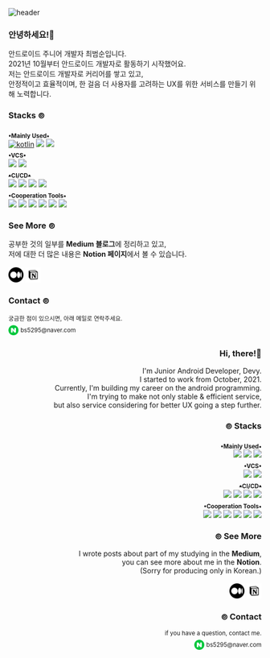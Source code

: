 <!-- 목표 : 나에 대해서 한 눈에 알아볼 수 있게 -->

![header](https://capsule-render.vercel.app/api?color=gradient&height=150&type=waving&text=dEpayse&fontAlignY=40&desc=about+me&descAlignY=70&fontSize=40&customColorList=30)

<!-- 뱃지 넣기 : shields.io -->
<!-- logo 쿼리 값 찾기 : https://simpleicons.org/ -->
<!-- 뱃지 모양 쿼리 값 : plastic, flat, flat-square, for-the-badge, social -->
<div id="main_outer" align="left">
  <div id="introduce_my_self">
    <h3>안녕하세요!👋</h3>
    안드로이드 주니어 개발자 최범순입니다.<br>
    2021년 10월부터 안드로이드 개발자로 활동하기 시작했어요.<br>
    저는 안드로이드 개발자로 커리어를 쌓고 있고,<br>
    안정적이고 효율적이며, 한 걸음 더 사용자를 고려하는 UX를 위한 서비스를 만들기 위해 노력합니다.<br>
  </div>
  <h3>Stacks ⊚</h3>
  <div id="mainly_used_stacks">
    <sub><b>•Mainly Used•</b></sub><br>
    <a href="https://depayse.notion.site/Kotlin-9f80a026a16f4373a32b7eb57f01f23a"><img alt="kotlin" src="https://img.shields.io/badge/Kotlin-rgba(0,0,0,0)?style=pastic&logo=Kotlin"/></a> 
    <a href="#mainly_used_stacks"><img src="https://img.shields.io/badge/Android-rgba(0,0,0,0)?style=pastic&logo=Android&logoColor=3DDC84"/></a> 
    <a href="https://depayse.notion.site/Java-be17ae6c80184ff3894e9757f873e8f0"><img src="https://img.shields.io/badge/Java-rgba(0,0,0,0)?style=pastic&logo=oracle&logoColor=F80000"/></a>
  </div>

  <div id="vcs_stacks">
    <sub><b>•VCS•</b></sub><br>
    <a href="https://depayse.notion.site/Git-3fcaae264bdf49379ab94282e7c24c7f"><img src="https://img.shields.io/badge/Git-rgba(0,0,0,0)?style=pastic&logo=Git&logoColor=F05032"/></a> 
    <a href="https://depayse.notion.site/Github-312e5715e82b48359d383cc5fd665df7"><img src="https://img.shields.io/badge/GitHub-rgba(0,0,0,0)?style=pastic&logo=GitHub&logoColor=181717"/></pictrue>
  </div>

  <div id="ci_cd_stacks">
    <sub><b>•CI/CD•</b></sub><br>
    <a href="https://depayse.notion.site/Jenkins-9b85ad19189946ccae28fa3272a07148"><img src="https://img.shields.io/badge/Jenkins-rgba(0,0,0,0)?style=pastic&logo=Jenkins&logoColor=D24939"/></a> 
    <a href="https://depayse.notion.site/Fastlane-1bf2ecefeb734f17aa541c07b1cd33ac"><img src="https://img.shields.io/badge/Fastlane-rgba(0,0,0,0)?style=pastic&logo=Fastlane&logoColor=00F200"/></a> 
    <a href="https://depayse.notion.site/Slack-Api-d421f6a6162547f7a906da8da7ea46d0"><img src="https://img.shields.io/badge/Slack-rgba(0,0,0,0)?style=pastic&logo=Slack&logoColor=4A154B"/></a>
    <a href="https://depayse.notion.site/Firebase-App-Distribution-076842abe7904e4bab8bfec5a23f6347"><img src="https://img.shields.io/badge/Firebase App Distribution-rgba(0,0,0,0)?style=pastic&logo=Firebase&logoColor=FFCA28"/></a> 
  </div>

  <div id="cooperation_tools_stacks">
    <sub><b>•Cooperation Tools•</b></sub><br>
    <a href="https://depayse.notion.site/Notion-19c5bb8e4ba7410b9d5526ddd7b471c9"><img src="https://img.shields.io/badge/Notion-rgba(0,0,0,0)?style=pastic&logo=Notion&logoColor=000000"/></a> 
    <a href="https://depayse.notion.site/Slack-c0331654263548a0ad428cf5675a6c20"><img src="https://img.shields.io/badge/Slack-rgba(0,0,0,0)?style=pastic&logo=Slack&logoColor=4A154B"/></a> 
    <a href="https://depayse.notion.site/Figma-ffcccd4f8af149e082e56c939b8d19d1"><img src="https://img.shields.io/badge/Figma-rgba(0,0,0,0)?style=pastic&logo=Figma&logoColor=F24E1E"/></a> 
    <a href="https://depayse.notion.site/Jira-17960f1acc264072b341b5f7f5b6b802"><img src="https://img.shields.io/badge/Jira-rgba(0,0,0,0)?style=pastic&logo=Jira&logoColor=0052CC"/></a> 
    <a href="#cooperation_tools_stacks"><img src="https://img.shields.io/badge/Trello-rgba(0,0,0,0)?style=pastic&logo=Trello&logoColor=0052CC"/></a> 
    <a href="https://depayse.notion.site/Firebase-0e9e59aee44f43e48255b02a9fb51a21"><img src="https://img.shields.io/badge/Google Analytics-rgba(0,0,0,0)?style=pastic&logo=Google Analytics&logoColor=E37400"/></a>
  </div>

<!--   <div align = "center">
    <sub><b>•Experienced•</b></sub><br>
  <img src="https://img.shields.io/badge/HTML5-rgba(0,0,0,0)?style=pastic&logo=HTML5&logoColor=E34F26"/> <img src="https://img.shields.io/badge/JavaScript-rgba(0,0,0,0)?style=pastic&logo=JavaScript&logoColor=F7DF1E"/> <img src="https://img.shields.io/badge/C++-rgba(0,0,0,0)?style=pastic&logo=C%2B%2B&logoColor=00599C"/>
  </div> -->
  
  <div id="see_more">
    <h3>See More ⊚</h3>
    공부한 것의 일부를 <b>Medium 블로그</b>에 정리하고 있고,<br>
    저에 대한 더 많은 내용은 <b>Notion 페이지</b>에서 볼 수 있습니다.<br><br>
    <a href="https://medium.com/depayse"><img width="30" src="https://raw.githubusercontent.com/dEpayse/dEpayse/main/images/medium.png"/></a> 
    <a href="https://depayse.notion.site/About-Me-dbc20d54e3ae4ab5a1868ad6f0909c7e"> <img width="30" src="https://raw.githubusercontent.com/dEpayse/dEpayse/main/images/notion1.png"/> </a>
  </div>
  
  <div id="contact">
    <h3> Contact ⊚</h3>
    <div>
      <sup>궁금한 점이 있으시면, 아래 메일로 연락주세요.</sup><br>
      <a href="#contact"><img width="20" src="https://raw.githubusercontent.com/dEpayse/dEpayse/main/images/naver.png"/></a>
      <sup>bs5295@naver.com</sup>
    </div>
  </div>
</div>

<div id="main_outer_en" align="right">
  <div id="introduce_my_self_en" align="right">
    <h3>Hi, there!👋</h3>
  I'm Junior Android Developer, Devy.<br>
  I started to work from October, 2021.<br>
  Currently, I'm building my career on the android programming.<br>
  I'm trying to make not only stable & efficient service,<br>but also service considering for better UX going a step further. 
  </div>
  
 <h3>⊚ Stacks</h3>
  <div id="mainly_used_stacks_en">
    <sub><b>•Mainly Used•</b></sub><br>
    <a href="#mainly_used_stacks_en"><img src="https://img.shields.io/badge/Kotlin-rgba(0,0,0,0)?style=pastic&logo=Kotlin"/></a> 
    <a href="#mainly_used_stacks_en"><img src="https://img.shields.io/badge/Android-rgba(0,0,0,0)?style=pastic&logo=Android&logoColor=3DDC84"/></a> 
    <a href="#mainly_used_stacks_en"><img src="https://img.shields.io/badge/Java-rgba(0,0,0,0)?style=pastic&logo=oracle&logoColor=F80000"/></a>
  </div>

  <div id="vcs_stacks_en">
    <sub><b>•VCS•</b></sub><br>
    <a href="#vcs_stacks_en"><img src="https://img.shields.io/badge/Git-rgba(0,0,0,0)?style=pastic&logo=Git&logoColor=F05032"/></a> 
    <a href="#vcs_stacks_en"><img src="https://img.shields.io/badge/GitHub-rgba(0,0,0,0)?style=pastic&logo=GitHub&logoColor=181717"/></pictrue>
  </div>

  <div id="ci_cd_stacks_en">
    <sub><b>•CI/CD•</b></sub><br>
    <a href="#ci_cd_stacks_en"><img src="https://img.shields.io/badge/Jenkins-rgba(0,0,0,0)?style=pastic&logo=Jenkins&logoColor=D24939"/></a> 
    <a href="#ci_cd_stacks_en"><img src="https://img.shields.io/badge/Fastlane-rgba(0,0,0,0)?style=pastic&logo=Fastlane&logoColor=00F200"/></a> 
    <a href="#ci_cd_stacks_en"><img src="https://img.shields.io/badge/Slack-rgba(0,0,0,0)?style=pastic&logo=Slack&logoColor=4A154B"/></a>
    <a href="#ci_cd_stacks_en"><img src="https://img.shields.io/badge/Firebase App Distribution-rgba(0,0,0,0)?style=pastic&logo=Firebase&logoColor=FFCA28"/></a> 
  </div>

  <div id="cooperation_tools_stacks_en">
  <sub><b>•Cooperation Tools•</b></sub><br>
    <a href="#cooperation_tools_stacks_en"><img src="https://img.shields.io/badge/Notion-rgba(0,0,0,0)?style=pastic&logo=Notion&logoColor=000000"/></a> 
    <a href="#cooperation_tools_stacks_en"><img src="https://img.shields.io/badge/Slack-rgba(0,0,0,0)?style=pastic&logo=Slack&logoColor=4A154B"/></a> 
    <a href="#cooperation_tools_stacks_en"><img src="https://img.shields.io/badge/Figma-rgba(0,0,0,0)?style=pastic&logo=Figma&logoColor=F24E1E"/></a> 
    <a href="#cooperation_tools_stacks_en"><img src="https://img.shields.io/badge/Jira-rgba(0,0,0,0)?style=pastic&logo=Jira&logoColor=0052CC"/></a> 
    <a href="#cooperation_tools_stacks_en"><img src="https://img.shields.io/badge/Trello-rgba(0,0,0,0)?style=pastic&logo=Trello&logoColor=0052CC"/></a> 
    <a href="#cooperation_tools_stacks_en"><img src="https://img.shields.io/badge/Google Analytics-rgba(0,0,0,0)?style=pastic&logo=Google Analytics&logoColor=E37400"/></a>
  </div>

<!--   <div align = "center">
    <sub><b>•Experienced•</b></sub><br>
  <img src="https://img.shields.io/badge/HTML5-rgba(0,0,0,0)?style=pastic&logo=HTML5&logoColor=E34F26"/> <img src="https://img.shields.io/badge/JavaScript-rgba(0,0,0,0)?style=pastic&logo=JavaScript&logoColor=F7DF1E"/> <img src="https://img.shields.io/badge/C++-rgba(0,0,0,0)?style=pastic&logo=C%2B%2B&logoColor=00599C"/>
  </div> -->

<!--   <div align = "center">
    <sub><b>•Experienced•</b></sub><br>
  <img src="https://img.shields.io/badge/HTML5-rgba(0,0,0,0)?style=pastic&logo=HTML5&logoColor=E34F26"/> <img src="https://img.shields.io/badge/JavaScript-rgba(0,0,0,0)?style=pastic&logo=JavaScript&logoColor=F7DF1E"/> <img src="https://img.shields.io/badge/C++-rgba(0,0,0,0)?style=pastic&logo=C%2B%2B&logoColor=00599C"/>
  </div> -->
  <div id="see_more_en">
    <h3>⊚ See More</h3>
    I wrote posts about part of my studying in the <b>Medium</b>,<br>
    you can see more about me in the <b>Notion</b>.<br>
    (Sorry for producing only in Korean.)<br><br>
    <a href="https://medium.com/depayse"><img width="30" src="https://raw.githubusercontent.com/dEpayse/dEpayse/main/images/medium.png"/></a> <a href="https://depayse.notion.site/About-Me-dbc20d54e3ae4ab5a1868ad6f0909c7e"> <img width="30" src="https://raw.githubusercontent.com/dEpayse/dEpayse/main/images/notion1.png"/> </a>
  </div>
  
  
  <div id="contact_en">
    <h3>⊚ Contact </h3>
    <div>
      <sup>if you have a question, contact me.</sup><br>
      <a href="#contact_en"><img width="20" src="https://raw.githubusercontent.com/dEpayse/dEpayse/main/images/naver.png"/></a>
      <sup>bs5295@naver.com</sup>
    </div>
  </div>
</div>
